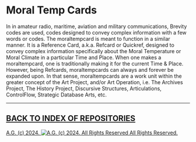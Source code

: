 Moral Temp Cards
================
In in amateur radio, maritime, aviation and military communications, Brevity codes are used, codes designed to convey complex information with a few words or codes. The moraltempcard is meant to function in a similar manner. It is a Reference Card, a.k.a. Refcard or Quickref, designed to convey complex information specifically about the Moral Temperature or Moral Climate in a particular Time and Place. When one makes a moraltempcard, one is traditionally making it for the current Time & Place. However, being Refcards, moraltempcards can always and forever be expanded upon. In that sense, moraltempcards are a work unit within the greater concept of the Art Project, and/or Art Operation, i.e. The Archives Project, The History Project, Discursive Structures, Articulations, ControlFlow, Strategic Database Arts, etc.

- - - - - - - - - -

## [BACK TO INDEX OF REPOSITORIES](https://github.com/antiface/Index)

[A.G. (c) 2024. ![A.G. (c) 2024. All Rights Reserved](https://historiotheque.files.wordpress.com/2016/11/ag_signature_official_2015_50px_cropped.jpg) All Rights Reserved.](http://alexgagnon.com)
